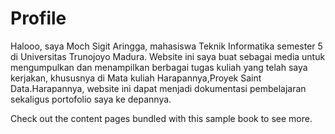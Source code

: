 # Profile

Halooo, saya Moch Sigit Aringga, mahasiswa Teknik Informatika semester 5 di Universitas Trunojoyo Madura. Website ini saya buat sebagai media untuk mengumpulkan dan menampilkan berbagai tugas kuliah yang telah saya kerjakan, khususnya di Mata kuliah Harapannya,Proyek Saint Data.Harapannya, website ini dapat menjadi dokumentasi pembelajaran sekaligus portofolio saya ke depannya.

Check out the content pages bundled with this sample book to see more.

```{tableofcontents}
```
